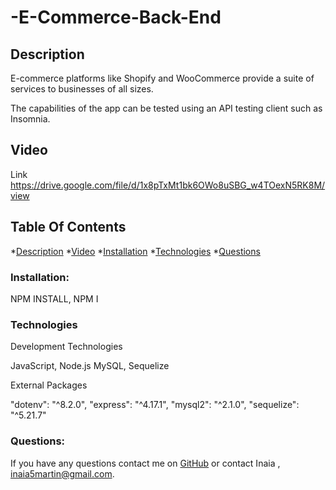 # -E-Commerce-Back-End


 ## Description
 E-commerce platforms like Shopify and WooCommerce provide a suite of services to businesses of all sizes. 

 The capabilities of the app can be tested using an API testing client such as Insomnia.

## Video

Link https://drive.google.com/file/d/1x8pTxMt1bk6OWo8uSBG_w4TOexN5RK8M/view

## Table Of Contents
*[Description](#description)
*[Video](#video)
*[Installation](#installation)
*[Technologies](#technologies)
*[Questions](#questions)




### Installation:
NPM INSTALL,
NPM I

### Technologies

Development Technologies

JavaScript, Node.js
MySQL, Sequelize

External Packages

"dotenv": "^8.2.0",
"express": "^4.17.1",
"mysql2": "^2.1.0",
"sequelize": "^5.21.7"


### Questions:
If you have any questions contact me on [GitHub](https://github.com/inaia@gmail.com) or contact Inaia , inaia5martin@gmail.com.
